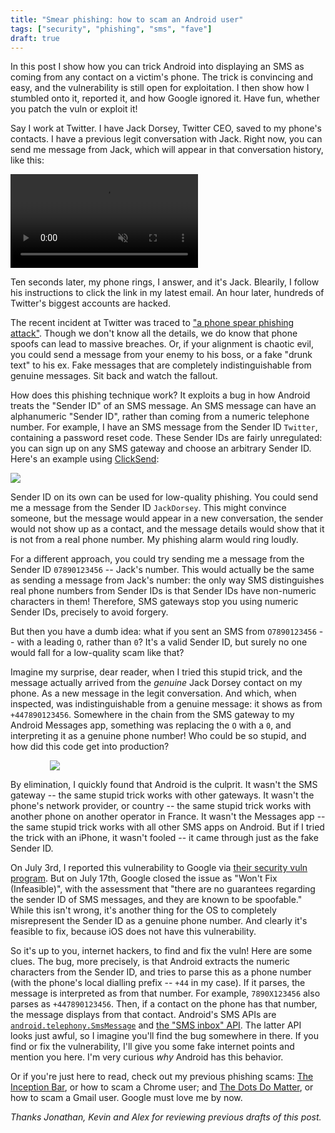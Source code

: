 ```yaml
---
title: "Smear phishing: how to scam an Android user"
tags: ["security", "phishing", "sms", "fave"]
draft: true
---
```


In this post
I show how you can trick Android into displaying an SMS as coming from any contact on a victim's phone.
The trick is convincing and easy, 
and the vulnerability is still open for exploitation.
I then show how I stumbled onto it, reported it, and how Google ignored it.
Have fun, whether you patch the vuln or exploit it!

Say I work at Twitter.
I have Jack Dorsey, Twitter CEO, saved to my phone's contacts.
I have a previous legit conversation with Jack.
Right now, you can send me message from Jack,
which will appear in that conversation history,
like this:

<video controls autoplay muted loop style="max-width: 10cm">
  <source src="{% link assets/2020-08-06/scam_1_noaudio.mp4 %}" type="video/mp4">
  Your browser does not support the video tag.
</video>

Ten seconds later, my phone rings, I answer, and it's Jack.
Blearily, I follow his instructions to click the link in my latest email.
An hour later, hundreds of Twitter's biggest accounts are hacked.

The recent incident at Twitter was traced to 
["a phone spear phishing attack"](https://blog.twitter.com/en_us/topics/company/2020/an-update-on-our-security-incident.html).
Though we don't know all the details,
we do know that phone spoofs can lead to massive breaches.
Or, if your alignment is chaotic evil,
you could send a message from your enemy to his boss,
or a fake "drunk text" to his ex.
Fake messages that are completely indistinguishable from genuine messages.
Sit back and watch the fallout.

How does this phishing technique work?
It exploits a bug in how Android treats the "Sender ID" of an SMS message.
An SMS message can have an alphanumeric "Sender ID",
rather than coming from a numeric telephone number.
For example, I have an SMS message from the Sender ID `Twitter`, 
containing a password reset code.
These Sender IDs are fairly unregulated:
you can sign up on any SMS gateway and choose an arbitrary Sender ID.
Here's an example using [ClickSend](http://clicksend.com/):

<img src="{% link assets/2020-08-06/clicksend.png %}" />

Sender ID on its own can be used for low-quality phishing.
You could send me a message from the Sender ID `JackDorsey`.
This might convince someone, but
the message would appear in a new conversation,
the sender would not show up as a contact,
and the message details would show that it is not from a real phone number.
My phishing alarm would ring loudly.

For a different approach, 
you could try sending me a message from the Sender ID `07890123456` --
Jack's number.
This would actually be the same as sending a message from Jack's number:
the only way SMS distinguishes real phone numbers from Sender IDs
is that Sender IDs have non-numeric characters in them!
Therefore, SMS gateways stop you using numeric Sender IDs,
precisely to avoid forgery.

But then you have a dumb idea:
what if you sent an SMS from `O7890123456` --
with a leading `O`, rather than `0`?
It's a valid Sender ID,
but surely no one would fall for a low-quality scam like that?

Imagine my surprise, dear reader,
when I tried this stupid trick,
and the message actually arrived from the _genuine_ Jack Dorsey contact on my phone.
As a new message in the legit conversation.
And which, when inspected, was indistinguishable from a genuine message:
it shows as from `+447890123456`.
Somewhere in the chain from the SMS gateway to my Android Messages app,
something was replacing the `O` with a `0`, and interpreting it as a genuine phone number!
Who could be so stupid, and how did this code get into production?

<img src="{% link assets/2020-08-06/message_details.png %}" style="max-width: 10cm; margin: 0 auto; display: block"/>

By elimination, I quickly found that Android is the culprit.
It wasn't the SMS gateway -- the same stupid trick works with other gateways.
It wasn't the phone's network provider, or country -- the same stupid trick works with another phone on another operator in France.
It wasn't the Messages app -- the same stupid trick works with all other SMS apps on Android.
But if I tried the trick with an iPhone, it wasn't fooled -- it came through just as the fake Sender ID.

On July 3rd, I reported this vulnerability to Google via [their security vuln program](https://www.google.com/appserve/security-bugs/m2/new).
But on July 17th, Google closed the issue as "Won't Fix (Infeasible)",
with the assessment that 
"there are no guarantees regarding the sender ID of SMS messages, and they are known to be spoofable."
While this isn't wrong,
it's another thing for the OS to completely misrepresent the Sender ID as a genuine phone number.
And clearly it's feasible to fix, because iOS does not have this vulnerability.

So it's up to you, internet hackers, to find and fix the vuln!
Here are some clues.
The bug, more precisely, is that Android extracts the numeric characters from the Sender ID,
and tries to parse this as a phone number (with the phone's local dialling prefix -- `+44` in my case).
If it parses, the message is interpreted as from that number.
For example, `7890X123456` also parses as `+447890123456`.
Then, if a contact on the phone has that number,
the message displays from that contact.
Android's SMS APIs are
[`android.telephony.SmsMessage`](https://developer.android.com/reference/android/telephony/SmsMessage#getDisplayOriginatingAddress())
and [the "SMS inbox" API](https://developer.android.com/reference/android/provider/Telephony.Sms.Inbox).
The latter API looks just awful,
so I imagine you'll find the bug somewhere in there.
If you find or fix the vulnerability,
I'll give you some fake internet points and mention you here.
I'm very curious _why_ Android has this behavior.

Or if you're just here to read,
check out my previous phishing scams:
[The Inception Bar](https://jameshfisher.com/2019/04/27/the-inception-bar-a-new-phishing-method/),
or how to scam a Chrome user;
and [The Dots Do Matter](https://jameshfisher.com/2018/04/07/the-dots-do-matter-how-to-scam-a-gmail-user/),
or how to scam a Gmail user.
Google must love me by now.

_Thanks Jonathan, Kevin and Alex for reviewing previous drafts of this post._